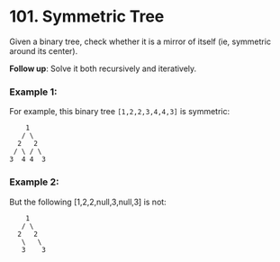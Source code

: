 # 101. Symmetric Tree

Given a binary tree, check whether it is a mirror of itself (ie, symmetric around its center).

**Follow up**:  Solve it both recursively and iteratively.

### Example 1:
For example, this binary tree `[1,2,2,3,4,4,3]` is symmetric:
```
    1
   / \
  2   2
 / \ / \
3  4 4  3
```

### Example 2:
But the following [1,2,2,null,3,null,3] is not:
```
    1
   / \
  2   2
   \   \
   3    3
```

